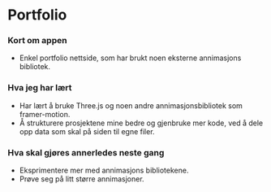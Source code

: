 # Portfolio

### Kort om appen
- Enkel portfolio nettside, som har brukt noen eksterne annimasjons bibliotek.

### Hva jeg har lært
- Har lært å bruke Three.js og noen andre annimasjonsbibliotek som framer-motion.
- Å strukturere prosjektene mine bedre og gjenbruke mer kode, ved å dele opp data som skal på siden til egne filer.

### Hva skal gjøres annerledes neste gang
- Eksprimentere mer med annimasjons bibliotekene.
- Prøve seg på litt større annimasjoner.

